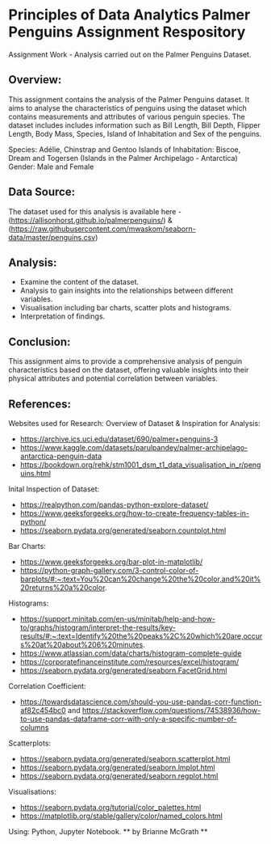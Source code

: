 # Principles of Data Analytics Palmer Penguins Assignment Respository 

Assignment Work - Analysis carried out on the Palmer Penguins Dataset.  

## Overview: 
This assignment contains the analysis of the Palmer Penguins dataset. It aims to analyse the characteristics of penguins using the dataset which contains measurements and attributes of various penguin species. The dataset includes includes information such as Bill Length, Bill Depth, Flipper Length, Body Mass, Species, Island of Inhabitation and Sex of the penguins. 

Species: Adélie, Chinstrap and Gentoo
Islands of Inhabitation: Biscoe, Dream and Togersen (Islands in the Palmer Archipelago - Antarctica)
Gender: Male and Female

## Data Source: 
The dataset used for this analysis is available here - (https://allisonhorst.github.io/palmerpenguins/) & (https://raw.githubusercontent.com/mwaskom/seaborn-data/master/penguins.csv)

## Analysis: 
- Examine the content of the dataset. 
- Analysis to gain insights into the relationships between different variables. 
- Visualisation including bar charts, scatter plots and histograms.
- Interpretation of findings.

## Conclusion: 
This assignment aims to provide a comprehensive analysis of penguin characteristics based on the dataset, offering valuable insights into their physical attributes and potential correlation between variables. 

## References: 
Websites used for Research: 
Overview of Dataset & Inspiration for Analysis:
- https://archive.ics.uci.edu/dataset/690/palmer+penguins-3 
- https://www.kaggle.com/datasets/parulpandey/palmer-archipelago-antarctica-penguin-data 
- https://bookdown.org/rehk/stm1001_dsm_t1_data_visualisation_in_r/penguins.html

Inital Inspection of Dataset: 
- https://realpython.com/pandas-python-explore-dataset/
- https://www.geeksforgeeks.org/how-to-create-frequency-tables-in-python/
- https://seaborn.pydata.org/generated/seaborn.countplot.html

Bar Charts: 
- https://www.geeksforgeeks.org/bar-plot-in-matplotlib/ 
- https://python-graph-gallery.com/3-control-color-of-barplots/#:~:text=You%20can%20change%20the%20color,and%20it%20returns%20a%20color. 

Histograms:
- https://support.minitab.com/en-us/minitab/help-and-how-to/graphs/histogram/interpret-the-results/key-results/#:~:text=Identify%20the%20peaks%2C%20which%20are,occurs%20at%20about%206%20minutes. 
- https://www.atlassian.com/data/charts/histogram-complete-guide 
- https://corporatefinanceinstitute.com/resources/excel/histogram/ 
- https://seaborn.pydata.org/generated/seaborn.FacetGrid.html 

Correlation Coefficient:
- https://towardsdatascience.com/should-you-use-pandas-corr-function-af82c454bc0 and https://stackoverflow.com/questions/74538936/how-to-use-pandas-dataframe-corr-with-only-a-specific-number-of-columns 

Scatterplots: 
- https://seaborn.pydata.org/generated/seaborn.scatterplot.html
- https://seaborn.pydata.org/generated/seaborn.lmplot.html 
- https://seaborn.pydata.org/generated/seaborn.regplot.html

Visualisations: 
- https://seaborn.pydata.org/tutorial/color_palettes.html 
- https://matplotlib.org/stable/gallery/color/named_colors.html 

Using: Python, Jupyter Notebook. 
** by Brianne McGrath **
